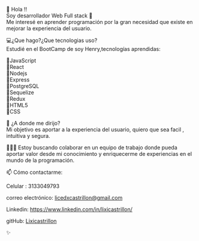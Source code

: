  👋 Hola !! \
  Soy desarrollador Web Full stack   💞️ \
  Me interesé en aprender programación por la gran necesidad que existe en mejorar la experiencia del usuario.  

💻¿Que hago?¿Que tecnologias uso? \
 Estudié en el BootCamp de soy Henry,tecnologías aprendidas: 

🔹JavaScript \
🔹React \
🔹Nodejs \
🔹Express \
🔹PostgreSQL \
🔹Sequelize \
🔹Redux \
🔹HTML5 \
🔹CSS 

🌱 ¿A donde me dirijo? \
  Mi objetivo es aportar a la experiencia del usuario, quiero que sea facil , intuitiva y segura. 
  
👩🏼‍💻 Estoy buscando colaborar en un equipo de trabajo donde pueda aportar valor desde mi conocimiento y  enriquecerme de experiencias en el mundo de la programación. 

📫 Cómo contactarme:  

Celular : 3133049793

correo electrónico: 
licedxcastrillon@gmail.com 

Linkedin: 
https://www.linkedin.com/in/lixicastrillon/ 

gitHub: 
[Lixicastrillon](https://github.com/Lixicastrillon/) 

✨
